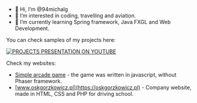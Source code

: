 - 👋 Hi, I’m @94michalg
- 👀 I’m interested in coding, travelling and aviation.
- 🌱 I’m currently learning Spring framework, Java FXGL and Web Development.


You can check samples of my projects here:

[![PROJECTS PRESENTATION ON YOUTUBE](https://img.youtube.com/vi/lQ9uj34aAPs/0.jpg)](https://www.youtube.com/playlist?list=PLmmD0G1NelDP9H8DCTTb0tgHeFlT2lWnc)


Check my websites:
* [Simple arcade game](https://94michalg.prv.pl) - the game was written in javascript, without Phaser framework.
* [www.oskgorzkowicz.pl](https://oskgorzkowicz.pl) - Company website, made in HTML, CSS and PHP for driving school.



<!---
94michalg/94michalg is a ✨ special ✨ repository because its `README.md` (this file) appears on your GitHub profile.
You can click the Preview link to take a look at your changes.
--->
